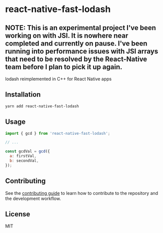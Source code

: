 # react-native-fast-lodash

## NOTE: This is an experimental project I've been working on with JSI. It is nowhere near completed and currently on pause. I've been running into performance issues with JSI arrays that need to be resolved by the React-Native team before I plan to pick it up again.

lodash reimplemented in C++ for React Native apps

## Installation

```sh
yarn add react-native-fast-lodash
```

## Usage

```js
import { gcd } from 'react-native-fast-lodash';

// ...

const gcdVal = gcd({
  a: firstVal,
  b: secondVal,
});
```

## Contributing

See the [contributing guide](CONTRIBUTING.md) to learn how to contribute to the repository and the development workflow.

## License

MIT
